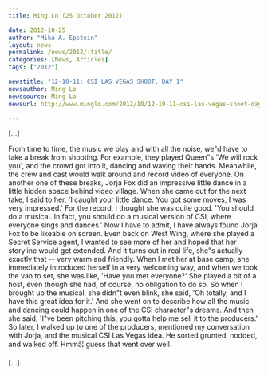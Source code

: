```yaml
---
title: Ming Lo (25 October 2012)

date: 2012-10-25
author: "Mika A. Epstein"
layout: news
permalink: /news/2012/:title/
categories: [News, Articles]
tags: ["2012"]

newstitle: "12-10-11: CSI LAS VEGAS SHOOT, DAY 1"
newsauthor: Ming Lo  
newssource: Ming Lo
newsurl: http://www.minglo.com/2012/10/12-10-11-csi-las-vegas-shoot-day-1/    

---
```


[...]

From time to time, the music we play and with all the noise, we"d have to take a break from shooting. For example, they played Queen"s 'We will rock you', and the crowd got into it, dancing and waving their hands. Meanwhile, the crew and cast would walk around and record video of everyone. On another one of these breaks, Jorja Fox did an impressive little dance in a little hidden space behind video village. When she came out for the next take, I said to her, 'I caught your little dance. You got some moves, I was very impressed.' For the record, I thought she was quite good. 'You should do a musical. In fact, you should do a musical version of CSI, where everyone sings and dances.' Now I have to admit, I have always found Jorja Fox to be likeable on screen. Even back on West Wing, where she played a Secret Service agent, I wanted to see more of her and hoped that her storyline would get extended. And it turns out in real life, she"s actually exactly that -- very warm and friendly. When I met her at base camp, she immediately introduced herself in a very welcoming way, and when we took the van to set, she was like, 'Have you met everyone?' She played a bit of a host, even though she had, of course, no obligation to do so. So when I brought up the musical, she didn"t even blink, she said, 'Oh totally, and I have this great idea for it.' And she went on to describe how all the music and dancing could happen in one of the CSI character"s dreams. And then she said, 'I"ve been pitching this, you gotta help me sell it to the producers.' So later, I walked up to one of the producers, mentioned my conversation with Jorja, and the musical CSI Las Vegas idea. He sorted grunted, nodded, and walked off. Hmmâ¦ guess that went over well.

[...]

